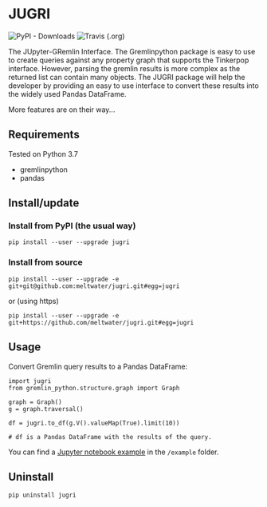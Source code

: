 # JUGRI

![PyPI - Downloads](https://img.shields.io/pypi/dm/jugri.svg)
![Travis (.org)](https://img.shields.io/travis/meltwater/jugri.svg)


The JUpyter-GRemlin Interface. 
The Gremlinpython package is easy to use to 
create queries against any property graph 
that supports the Tinkerpop interface.
However, parsing the gremlin results is more complex 
as the returned list can contain many objects.
The JUGRI package will help the developer by providing 
an easy to use interface to convert these results into 
the widely used Pandas DataFrame. 

More features are on their way...

## Requirements

Tested on Python 3.7
- gremlinpython
- pandas

## Install/update

### Install from PyPI (the usual way)

`pip install --user --upgrade jugri`

### Install from source

`pip install --user --upgrade -e git+git@github.com:meltwater/jugri.git#egg=jugri`

or (using https)

`pip install --user --upgrade -e git+https://github.com/meltwater/jugri.git#egg=jugri`

## Usage

Convert Gremlin query results to a Pandas DataFrame:
```
import jugri
from gremlin_python.structure.graph import Graph

graph = Graph()
g = graph.traversal()

df = jugri.to_df(g.V().valueMap(True).limit(10))

# df is a Pandas DataFrame with the results of the query.
```

You can find a [Jupyter notebook example](https://github.com/meltwater/jugri/blob/master/example/Pandification.ipynb)
in the `/example` folder.

## Uninstall

`pip uninstall jugri`

